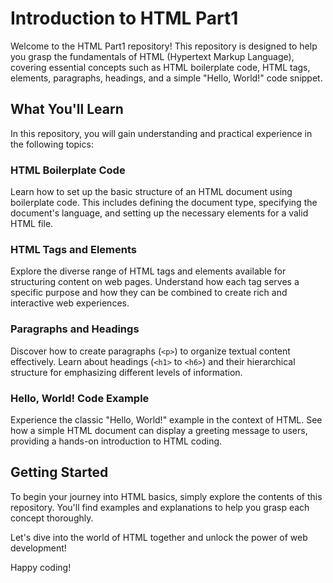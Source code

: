 # Introduction to HTML Part1

Welcome to the HTML Part1 repository! This repository is designed to help you grasp the fundamentals of HTML (Hypertext Markup Language), covering essential concepts such as HTML boilerplate code, HTML tags, elements, paragraphs, headings, and a simple "Hello, World!" code snippet.

## What You'll Learn

In this repository, you will gain understanding and practical experience in the following topics:

### HTML Boilerplate Code

Learn how to set up the basic structure of an HTML document using boilerplate code. This includes defining the document type, specifying the document's language, and setting up the necessary elements for a valid HTML file.

### HTML Tags and Elements

Explore the diverse range of HTML tags and elements available for structuring content on web pages. Understand how each tag serves a specific purpose and how they can be combined to create rich and interactive web experiences.

### Paragraphs and Headings

Discover how to create paragraphs (`<p>`) to organize textual content effectively. Learn about headings (`<h1>` to `<h6>`) and their hierarchical structure for emphasizing different levels of information.

### Hello, World! Code Example

Experience the classic "Hello, World!" example in the context of HTML. See how a simple HTML document can display a greeting message to users, providing a hands-on introduction to HTML coding.

## Getting Started

To begin your journey into HTML basics, simply explore the contents of this repository. You'll find examples and explanations to help you grasp each concept thoroughly.

Let's dive into the world of HTML together and unlock the power of web development!

Happy coding!